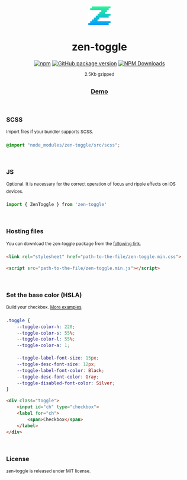 <div align="center">

<br>

<img alt="zen-toggle" src="./images/logo.svg" width="60">

<h1>zen-toggle</h1>

[![npm](https://img.shields.io/npm/v/zen-toggle.svg?colorB=brightgreen)](https://www.npmjs.com/package/zen-toggle)
[![GitHub package version](https://img.shields.io/github/package-json/v/ux-ui-pro/zen-toggle.svg)](https://github.com/ux-ui-pro/zen-toggle)
[![NPM Downloads](https://img.shields.io/npm/dm/zen-toggle.svg?style=flat)](https://www.npmjs.org/package/zen-toggle)

<sup>2.5Kb gzipped</sup>
<h3><a href="https://ux-ui-pro.github.io/zen-toggle/dist/">Demo</a></h3>

</div>
<br>

### SCSS
<sup>Import files if your bundler supports SCSS.</sup>
```SCSS
@import "node_modules/zen-toggle/src/scss";
```
<br>

### JS
<sup>Optional. It is necessary for the correct operation of focus and ripple effects on iOS devices.</sup>
```javascript
import { ZenToggle } from 'zen-toggle'
```
<br>

### Hosting files
<sup>You can download the zen-toggle package from the <a href="https://github.com/ux-ui-pro/zen-toggle/releases/latest">following link</a>.</sup>
```HTML
<link rel="stylesheet" href="path-to-the-file/zen-toggle.min.css">
```
```HTML
<script src="path-to-the-file/zen-toggle.min.js"></script>
```
<br>

### Set the base color (HSLA)
<sup>Build your checkbox. <a href="https://ux-ui-pro.github.io/zen-toggle/dist/">More examples</a>.</sup>
```CSS
.toggle {
    --toggle-color-h: 220;
    --toggle-color-s: 55%;
    --toggle-color-l: 55%;
    --toggle-color-a: 1;

    --toggle-label-font-size: 15px;
    --toggle-desc-font-size: 12px;
    --toggle-label-font-color: Black;
    --toggle-desc-font-color: Gray;
    --toggle-disabled-font-color: Silver;
}
```
```HTML
<div class="toggle">
    <input id="ch" type="checkbox">
    <label for="ch">
        <span>Checkbox</span>
    </label>
</div>
```

<br>

### License
<sup>zen-toggle is released under MIT license.</sup>